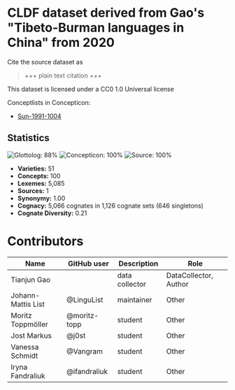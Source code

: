 # CLDF dataset derived from Gao's "Tibeto-Burman languages in China" from 2020

Cite the source dataset as

> +++ plain text citation +++

This dataset is licensed under a CC0 1.0 Universal license


Conceptlists in Concepticon:
- [Sun-1991-1004](https://concepticon.clld.org/contributions/Sun-1991-1004)
## Statistics


![Glottolog: 88%](https://img.shields.io/badge/Glottolog-88%25-yellowgreen.svg "Glottolog: 88%")
![Concepticon: 100%](https://img.shields.io/badge/Concepticon-100%25-brightgreen.svg "Concepticon: 100%")
![Source: 100%](https://img.shields.io/badge/Source-100%25-brightgreen.svg "Source: 100%")

- **Varieties:** 51
- **Concepts:** 100
- **Lexemes:** 5,085
- **Sources:** 1
- **Synonymy:** 1.00
- **Cognacy:** 5,066 cognates in 1,126 cognate sets (646 singletons)
- **Cognate Diversity:** 0.21

# Contributors

Name               | GitHub user  | Description    | Role
---                | ---          | ---            | ---
Tianjun Gao        |              | data collector | DataCollector, Author
Johann-Mattis List | @LinguList   | maintainer     | Other
Moritz Toppmöller  | @moritz-topp | student        | Other
Jost Markus        | @j0st        | student        | Other
Vanessa Schmidt    | @Vangram     | student        | Other
Iryna Fandraliuk   | @ifandraliuk | student        | Other

